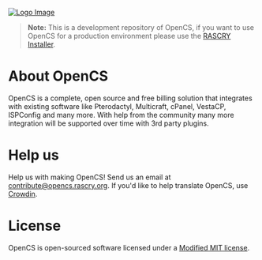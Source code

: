 [![Logo Image](https://opencs.rascry.org/img/branding.png)](https://opencs.rascry.org)

> **Note:** This is a development repository of OpenCS, if you want to use OpenCS for a production environment please use the [RASCRY Installer](https://github.com/RASCRY/installer).

# About OpenCS
OpenCS is a complete, open source and free billing solution that integrates with existing software like Pterodactyl, Multicraft, cPanel, VestaCP, ISPConfig and many more. With help from the community many more integration will be supported over time with 3rd party plugins.

# Help us
Help us with making OpenCS! Send us an email at [contribute@opencs.rascry.org](mailto:contribute@opencs.rascry.org). If you'd like to help translate OpenCS, use [Crowdin](https://crowdin.com/project/opencs).

# License
OpenCS is open-sourced software licensed under a [Modified MIT license](LICENSE).
